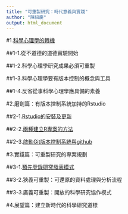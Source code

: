 ```yaml
---
title: "可重製研究：時代意義與實踐"
author: "陳紹慶"
output: html_document
---
```


#1.[科學心理學的轉機](./1_intro/Introduction.html)

##1-1.從不道德的道德實驗開始

##1-2.科學心理學研究成果必須可重製

##1-3.科學心理學要有版本控制的概念與工具

##1-4.反省從事科學心理學應具備的素養

#2.磨劍篇：有版本控制系統加持的Rstudio

##2-1.[Rstudio的安裝及更新](./2_init/install.html)

##2-2.[兩種建立R專案的方法](./2_init/Project.html)

##2-3.[啟動Git版本控制系統與github](./2_init/Git.html)

#3.實踐篇：可重製研究的專案規劃

##3-1.[預先登錄研究發表模式](./3_RR/00.html)

##3-2.狹義可重製：可還原的資料處理與分析流程

##3-3.廣義可重製：開放的科學研究協作模式

#4.展望篇：建立新時代的科學研究道標